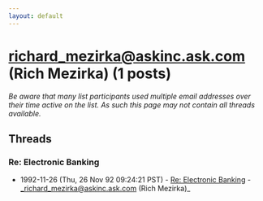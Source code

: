```yaml
---
layout: default
---
```


# richard_mezirka@askinc.ask.com (Rich Mezirka) (1 posts)

_Be aware that many list participants used multiple email addresses over their time active on the list. As such this page may not contain all threads available._

## Threads

### Re: Electronic Banking
+ 1992-11-26 (Thu, 26 Nov 92 09:24:21 PST) - [Re: Electronic Banking](/archive/1992/11/5971fbfdbb3439a254182883e411f1abefdcf663a3156016dd8ed9960739bbbb) - _richard_mezirka@askinc.ask.com (Rich Mezirka)_

